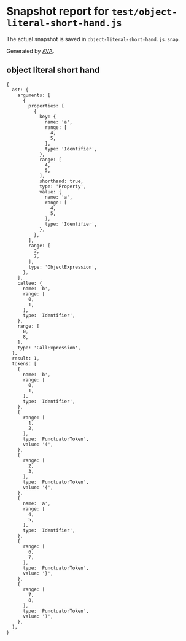 # Snapshot report for `test/object-literal-short-hand.js`

The actual snapshot is saved in `object-literal-short-hand.js.snap`.

Generated by [AVA](https://ava.li).

## object literal short hand

    {
      ast: {
        arguments: [
          {
            properties: [
              {
                key: {
                  name: 'a',
                  range: [
                    4,
                    5,
                  ],
                  type: 'Identifier',
                },
                range: [
                  4,
                  5,
                ],
                shorthand: true,
                type: 'Property',
                value: {
                  name: 'a',
                  range: [
                    4,
                    5,
                  ],
                  type: 'Identifier',
                },
              },
            ],
            range: [
              2,
              7,
            ],
            type: 'ObjectExpression',
          },
        ],
        callee: {
          name: 'b',
          range: [
            0,
            1,
          ],
          type: 'Identifier',
        },
        range: [
          0,
          8,
        ],
        type: 'CallExpression',
      },
      result: 1,
      tokens: [
        {
          name: 'b',
          range: [
            0,
            1,
          ],
          type: 'Identifier',
        },
        {
          range: [
            1,
            2,
          ],
          type: 'PunctuatorToken',
          value: '(',
        },
        {
          range: [
            2,
            3,
          ],
          type: 'PunctuatorToken',
          value: '{',
        },
        {
          name: 'a',
          range: [
            4,
            5,
          ],
          type: 'Identifier',
        },
        {
          range: [
            6,
            7,
          ],
          type: 'PunctuatorToken',
          value: '}',
        },
        {
          range: [
            7,
            8,
          ],
          type: 'PunctuatorToken',
          value: ')',
        },
      ],
    }
